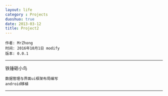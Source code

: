 ```yaml
---
layout: life
category : Projects
duoshuo: true
date: 2013-03-12
title: Project2
---
```


	作者: MrZhong
	时间: 2016年10月1日 modify
	版本: 0.0.1

-----------


铁锤砸小鸟

	数据管理与界面ui框架布局编写
	android移植

**************

